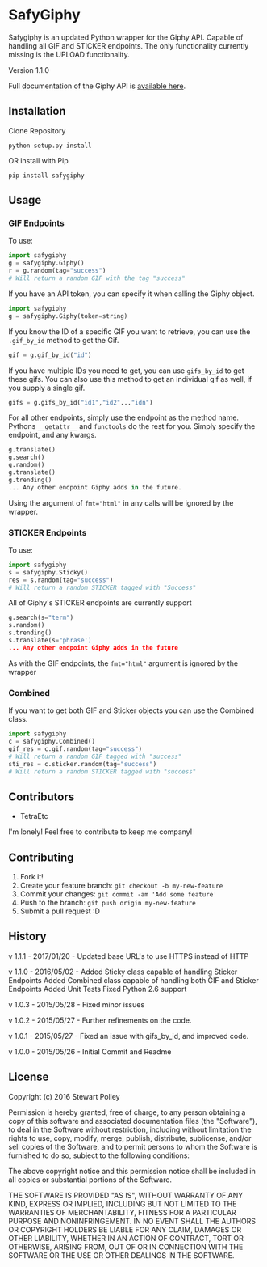 # SafyGiphy

Safygiphy is an updated Python wrapper for the Giphy API. Capable of handling all GIF and STICKER endpoints. The only functionality currently missing is the UPLOAD functionality.

Version 1.1.0

Full documentation of the Giphy API is [available here](https://github.com/Giphy/GiphyAPI).

## Installation

Clone Repository
```
python setup.py install
```

OR install with Pip

```
pip install safygiphy
```

## Usage

### GIF Endpoints

To use:

```python
import safygiphy
g = safygiphy.Giphy()
r = g.random(tag="success")
# Will return a random GIF with the tag "success"
```

If you have an API token, you can specify it when calling the Giphy object.

```python
import safygiphy
g = safygiphy.Giphy(token=string)
```

If you know the ID of a specific GIF you want to retrieve, you can use the `.gif_by_id` method to get the Gif.
```python
gif = g.gif_by_id("id")
```

If you have multiple IDs you need to get, you can use `gifs_by_id` to get these gifs. You can also use this method to get an individual gif as well, if you supply a single gif.
```python
gifs = g.gifs_by_id("id1","id2"..."idn")
```

For all other endpoints, simply use the endpoint as the method name. Pythons `__getattr__` and `functools` do the rest for you. Simply specify the endpoint, and any kwargs.

```python
g.translate()
g.search()
g.random()
g.translate()
g.trending()
... Any other endpoint Giphy adds in the future.
```

Using the argument of `fmt="html"` in any calls will be ignored by the wrapper.

### STICKER Endpoints

To use:

```python
import safygiphy
s = safygiphy.Sticky()
res = s.random(tag="success")
# Will return a random STICKER tagged with "Success"
```

All of Giphy's STICKER endpoints are currently support
```python
g.search(s="term")
s.random()
s.trending()
s.translate(s="phrase')
... Any other endpoint Giphy adds in the future
```

As with the GIF endpoints, the `fmt="html"` argument is ignored by the wrapper

### Combined

If you want to get both GIF and Sticker objects you can use the Combined class.

```python
import safygiphy
c = safygiphy.Combined()
gif_res = c.gif.random(tag="success")
# Will return a random GIF tagged with "success"
sti_res = c.sticker.random(tag="success")
# Will return a random STICKER tagged with "success"
```

## Contributors

 - TetraEtc

I'm lonely! Feel free to contribute to keep me company!


## Contributing

1. Fork it!
2. Create your feature branch: `git checkout -b my-new-feature`
3. Commit your changes: `git commit -am 'Add some feature'`
4. Push to the branch: `git push origin my-new-feature`
5. Submit a pull request :D

## History

v 1.1.1 - 2017/01/20 - Updated base URL's to use HTTPS instead of HTTP

v 1.1.0 - 2016/05/02 - Added Sticky class capable of handling Sticker Endpoints
                       Added Combined class capable of handling both GIF and Sticker Endpoints
                       Added Unit Tests
                       Fixed Python 2.6 support

v 1.0.3 - 2015/05/28 - Fixed minor issues

v 1.0.2 - 2015/05/27 - Further refinements on the code.

v 1.0.1 - 2015/05/27 - Fixed an issue with gifs_by_id, and improved code.

v 1.0.0 - 2015/05/26 - Initial Commit and Readme

## License
Copyright (c) 2016 Stewart Polley


Permission is hereby granted, free of charge, to any person obtaining a copy of this software and associated documentation files (the "Software"), to deal in the Software without restriction, including without limitation the rights to use, copy, modify, merge, publish, distribute, sublicense, and/or sell copies of the Software, and to permit persons to whom the Software is furnished to do so, subject to the following conditions:

The above copyright notice and this permission notice shall be included in all copies or substantial portions of the Software.

THE SOFTWARE IS PROVIDED "AS IS", WITHOUT WARRANTY OF ANY KIND, EXPRESS OR IMPLIED, INCLUDING BUT NOT LIMITED TO THE WARRANTIES OF MERCHANTABILITY, FITNESS FOR A PARTICULAR PURPOSE AND NONINFRINGEMENT. IN NO EVENT SHALL THE AUTHORS OR COPYRIGHT HOLDERS BE LIABLE FOR ANY CLAIM, DAMAGES OR OTHER LIABILITY, WHETHER IN AN ACTION OF CONTRACT, TORT OR OTHERWISE, ARISING FROM, OUT OF OR IN CONNECTION WITH THE SOFTWARE OR THE USE OR OTHER DEALINGS IN THE SOFTWARE.
